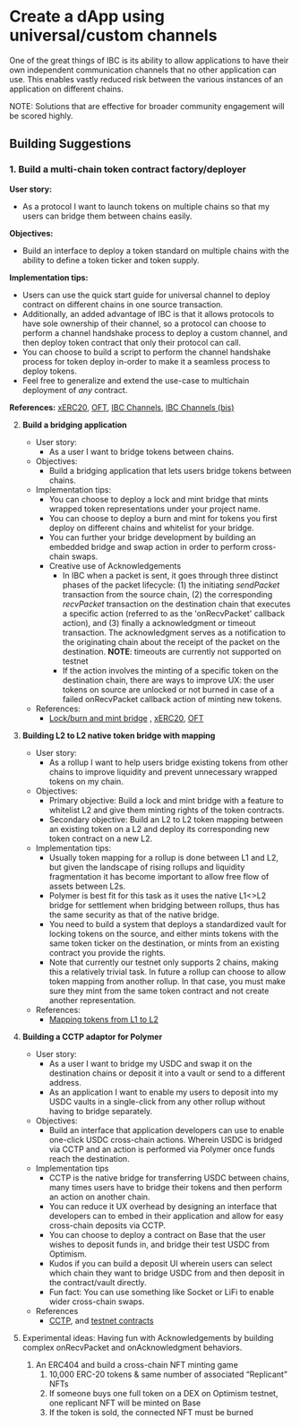 # Create a dApp using universal/custom channels 
One of the great things of IBC is its ability to allow applications to have their own independent communication channels that no other application can use. This enables vastly reduced risk between the various instances of an application on different chains. 

NOTE: Solutions that are effective for broader community engagement will be scored highly.

## Building Suggestions

### 1.  Build a multi-chain token contract factory/deployer

**User story:** 
- As a protocol I want to launch tokens on multiple chains so that my users can bridge them between chains easily.
  
**Objectives:**
- Build an interface to deploy a token standard on multiple chains with the ability to define a token ticker and token supply.
  
**Implementation tips:**
-   Users can use the quick start guide for universal channel to deploy contract on different chains in one source transaction.
-   Additionally, an added advantage of IBC is that it allows protocols to have sole ownership of their channel, so a protocol can choose to perform a channel handshake process to deploy a custom channel, and then deploy token contract that only their protocol can call.
-   You can choose to build a script to perform the channel handshake process for token deploy in-order to make it a seamless process to deploy tokens.
-   Feel free to generalize and extend the use-case to multichain deployment of *any* contract.
  
**References:** [xERC20](https://github.com/rhlsthrm/awesome-xerc20?tab=readme-ov-file), [OFT](https://docs.layerzero.network/contracts/oft), [IBC Channels](https://tutorials.cosmos.network/academy/3-ibc/3-channels.html), [IBC Channels (bis)](https://docs.polymerlabs.org/docs/learn/concepts/ibc/#channels-ics-4)
    
2. **Build a bridging application** 
    - User story:
        - As a user I want to bridge tokens between chains.
    - Objectives:
        - Build a bridging application that lets users bridge tokens between chains.
    - Implementation tips:
        - You can choose to deploy a lock and mint bridge that mints wrapped token representations under your project name.
        - You can choose to deploy a burn and mint for tokens you first deploy on different chains and whitelist for your bridge.
        - You can further your bridge development by building an embedded bridge and swap action in order to perform cross-chain swaps.
        - Creative use of Acknowledgements
            - In IBC when a packet is sent, it goes through three distinct phases of the packet lifecycle: (1) the initiating *sendPacket* transaction from the source chain, (2) the corresponding *recvPacket* transaction on the destination chain that executes a specific action (referred to as the 'onRecvPacket' callback action), and (3) finally a  acknowledgment or timeout transaction. The acknowledgment serves as a notification to the originating chain about the receipt of the packet on the destination. 
            **NOTE**: timeouts are currently not supported on testnet
            - If the action involves the minting of a specific token on the destination chain, there are ways to improve UX: the user tokens on source are unlocked or not burned in case of a failed onRecvPacket callback action of minting new tokens.
    - References:
        - [Lock/burn and mint bridge](https://ethereum.org/developers/docs/bridges) , [xERC20](https://github.com/rhlsthrm/awesome-xerc20?tab=readme-ov-file), [OFT](https://docs.layerzero.network/contracts/oft)
    
3. **Building L2 to L2 native token bridge with mapping** 
    - User story:
        - As a rollup I want to help users bridge existing tokens from other chains to improve liquidity and prevent unnecessary wrapped tokens on my chain.
    - Objectives:
        - Primary objective: Build a lock and mint bridge with a feature to whitelist L2 and give them minting rights of the token contracts.
        - Secondary objective: Build an L2 to L2 token mapping between an existing token on a L2 and deploy its corresponding new token contract on a new L2.
    - Implementation tips:
        - Usually token mapping for a rollup is done between L1 and L2, but given the landscape of rising rollups and liquidity fragmentation it has become important to allow free flow of assets between L2s.
        - Polymer is best fit for this task as it uses the native L1<>L2 bridge for settlement when bridging between rollups, thus has the same security as that of the native bridge.
        - You need to build a system that deploys a standardized vault for locking tokens on the source, and either mints tokens with the same token ticker on the destination, or mints from an existing contract you provide the rights.
        - Note that currently our testnet only supports 2 chains, making this a relatively trivial task. In future a rollup can choose to allow token mapping from another rollup. In that case, you must make sure they mint from the same token contract and not create another representation.
    - References:
        - [Mapping tokens from L1 to L2](https://docs.arbitrum.io/for-devs/concepts/token-bridge/token-bridge-erc20)
        
4. **Building a CCTP adaptor for Polymer** 
    - User story:
        - As a user I want to bridge my USDC and swap it on the destination chains or deposit it into a vault or send to a different address.
        - As an application I want to enable my users to deposit into my USDC vaults in a single-click from any other rollup without having to bridge separately.
    - Objectives:
        - Build an interface that application developers can use to enable one-click USDC cross-chain actions. Wherein USDC is bridged via CCTP and an action is performed via Polymer once funds reach the destination.
    - Implementation tips
        - CCTP is the native bridge for transferring USDC between chains, many times users have to bridge their tokens and then perform an action on another chain.
        - You can reduce it UX overhead by designing an interface that developers can to embed in their application and allow for easy cross-chain deposits via CCTP.
        - You can choose to deploy a contract on Base that the user wishes to deposit funds in, and bridge their test USDC from Optimism.
        - Kudos if you can build a deposit UI wherein users can select which chain they want to bridge USDC from and then deposit in the contract/vault directly.
        - Fun fact: You can use something like Socket or LiFi to enable wider cross-chain swaps.
    - References
        - [CCTP](https://developers.circle.com/stablecoins/docs/cctp-getting-started), and [testnet contracts](https://developers.circle.com/stablecoins/docs/evm-smart-contracts#testnet-contract-addresses)

1. Experimental ideas: Having fun with Acknowledgements by building complex onRecvPacket and onAcknowledgment behaviors. 
    1. An ERC404 and build a cross-chain NFT minting game
        1. 10,000 ERC-20 tokens & same number of associated “Replicant” NFTs 
        2. If someone buys one full token on a DEX on Optimism testnet, one replicant NFT will be minted on Base 
        3. If the token is sold, the connected NFT must be burned
